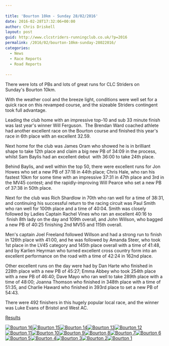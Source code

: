 ```yaml
---

title: 'Bourton 10km - Sunday 28/02/2016'
date: 2016-02-28T17:32:06+00:00
author: Chris Driskell
layout: post
guid: http://www.clcstriders-runningclub.co.uk/?p=2016
permalink: /2016/02/bourton-10km-sunday-28022016/
categories:
  - News
  - Race Reports
  - Road Reports

---
```

There were lots of PBs and lots of great runs for CLC Striders on Sunday's Bourton 10km.

With the weather cool and the breeze light, conditions were well set for a quick race on this revamped course, and the sizeable Striders contingent took full advantage.

Leading the club home with an impressive top-10 and sub 33 minute finish was last year's winner Will Ferguson.  The Brendan Ward coached athlete had another excellent race on the Bourton course and finished this year's race in 6th place with an excellent 32.59.

Next home for the club was James Oram who showed he is in brilliant shape to take 12th place and claim a big new PB of 34:09 in the process, whilst Sam Baylis had an excellent debut  with 36:00 to take 24th place.

Behind Baylis, and well within the top 50, there were excellent runs for Jon Howes who set a new PB of 37:18 in 44th place; Chris Hale, who ran his fastest 10km for some time with an impressive 37:31 in 47th place and 3rd in the MV45 contest; and the rapidly-improving Will Pearce who set a new PB of 37:38 in 50th place.

Next for the club was Rich Shardlow in 70th who ran well for a time of 38:31, and continuing his successful return to the racing circuit was Paul Smith who ran well for 100th place and a time of 40:04. Smith was closely followed by Ladies Captain Rachel Vines who ran an excellent 40:16 to  finish 8th lady on the day and 109th overall, and John Willson, who bagged a new PB of 40:25 finishing 2nd MV55 and 115th overall.

Men's captain Joel Freeland followed Willson and had a strong run to finish in 126th place with 41:00, and he was followed by Amanda Steer, who took 1st place in the LV45 category and 145th place overall with a time of 41:48, and by Karlien Heyrman who turned excellent cross country form into an excellent performance on the road with a time of 42:24 in 162nd place.

Other excellent runs on the day were had by Dan Harte who finished in 228th place with a new PB of 45:27; Emma Abbey who took 254th place with a new PB of 46:40; Dave Mayo who ran well to take 289th place with a time of 48:00; Joanna Thomson who finished in 348th place with a time of 51:35, and Charlie Haward who finished in 393rd place to set a new PB of 54:43.

There were 492 finishers in this hugely popular local race, and the winner was Luke Evans of Bristol and West AC.

[Results](http://dbmaxresults.co.uk/results.aspx?CId=16421&RId=2119)

[<img class="alignnone size-medium wp-image-2032" src="/Images/2016/02/Bourton-16-e1456680068172-225x300.jpg" alt="Bourton 16" width="225" height="300" srcset="/Images/2016/02/Bourton-16-e1456680068172-225x300.jpg 225w, /Images/2016/02/Bourton-16-e1456680068172.jpg 480w" sizes="(max-width: 225px) 100vw, 225px" />](/Images/2016/02/Bourton-16-e1456680068172.jpg)[<img class="alignnone size-medium wp-image-2031" src="/Images/2016/02/Bourton-15-e1456680091796-225x300.jpg" alt="Bourton 15" width="225" height="300" srcset="/Images/2016/02/Bourton-15-e1456680091796-225x300.jpg 225w, /Images/2016/02/Bourton-15-e1456680091796.jpg 480w" sizes="(max-width: 225px) 100vw, 225px" />](/Images/2016/02/Bourton-15-e1456680091796.jpg)[<img class="alignnone size-medium wp-image-2030" src="/Images/2016/02/Bourton-14-e1456680111389-225x300.jpg" alt="Bourton 14" width="225" height="300" srcset="/Images/2016/02/Bourton-14-e1456680111389-225x300.jpg 225w, /Images/2016/02/Bourton-14-e1456680111389.jpg 480w" sizes="(max-width: 225px) 100vw, 225px" />](/Images/2016/02/Bourton-14-e1456680111389.jpg)[<img class="alignnone size-medium wp-image-2029" src="/Images/2016/02/Bourton-13-225x300.jpg" alt="Bourton 13" width="225" height="300" srcset="/Images/2016/02/Bourton-13-225x300.jpg 225w, /Images/2016/02/Bourton-13.jpg 480w" sizes="(max-width: 225px) 100vw, 225px" />](/Images/2016/02/Bourton-13.jpg)[<img class="alignnone size-medium wp-image-2028" src="/Images/2016/02/Bourton-12-225x300.jpg" alt="Bourton 12" width="225" height="300" srcset="/Images/2016/02/Bourton-12-225x300.jpg 225w, /Images/2016/02/Bourton-12.jpg 480w" sizes="(max-width: 225px) 100vw, 225px" />](/Images/2016/02/Bourton-12.jpg)[<img class="alignnone size-medium wp-image-2027" src="/Images/2016/02/Bourton-11-225x300.jpg" alt="Bourton 11" width="225" height="300" srcset="/Images/2016/02/Bourton-11-225x300.jpg 225w, /Images/2016/02/Bourton-11.jpg 480w" sizes="(max-width: 225px) 100vw, 225px" />](/Images/2016/02/Bourton-11.jpg)[<img class="alignnone size-medium wp-image-2026" src="/Images/2016/02/Bourton-10-225x300.jpg" alt="Bourton 10" width="225" height="300" srcset="/Images/2016/02/Bourton-10-225x300.jpg 225w, /Images/2016/02/Bourton-10.jpg 480w" sizes="(max-width: 225px) 100vw, 225px" />](/Images/2016/02/Bourton-10.jpg)[<img class="alignnone size-medium wp-image-2025" src="/Images/2016/02/Bourton-9-225x300.jpg" alt="Bourton 9" width="225" height="300" srcset="/Images/2016/02/Bourton-9-225x300.jpg 225w, /Images/2016/02/Bourton-9.jpg 480w" sizes="(max-width: 225px) 100vw, 225px" />](/Images/2016/02/Bourton-9.jpg)[<img class="alignnone size-medium wp-image-2024" src="/Images/2016/02/Bourton-8-225x300.jpg" alt="Bourton 8" width="225" height="300" srcset="/Images/2016/02/Bourton-8-225x300.jpg 225w, /Images/2016/02/Bourton-8.jpg 480w" sizes="(max-width: 225px) 100vw, 225px" />](/Images/2016/02/Bourton-8.jpg)[<img class="alignnone size-medium wp-image-2023" src="/Images/2016/02/Bourton-7-225x300.jpg" alt="Bourton 7" width="225" height="300" srcset="/Images/2016/02/Bourton-7-225x300.jpg 225w, /Images/2016/02/Bourton-7.jpg 480w" sizes="(max-width: 225px) 100vw, 225px" />](/Images/2016/02/Bourton-7.jpg)[<img class="alignnone size-medium wp-image-2022" src="/Images/2016/02/Bourton-6-e1456680137115-225x300.jpg" alt="Bourton 6" width="225" height="300" srcset="/Images/2016/02/Bourton-6-e1456680137115-225x300.jpg 225w, /Images/2016/02/Bourton-6-e1456680137115.jpg 480w" sizes="(max-width: 225px) 100vw, 225px" />](/Images/2016/02/Bourton-6-e1456680137115.jpg)[<img class="alignnone size-medium wp-image-2021" src="/Images/2016/02/Bourton-5-e1456680168968-225x300.jpg" alt="Bourton 5" width="225" height="300" srcset="/Images/2016/02/Bourton-5-e1456680168968-225x300.jpg 225w, /Images/2016/02/Bourton-5-e1456680168968.jpg 480w" sizes="(max-width: 225px) 100vw, 225px" />](/Images/2016/02/Bourton-5-e1456680168968.jpg)[<img class="alignnone size-medium wp-image-2020" src="/Images/2016/02/Bourton-4-e1456680219308-225x300.jpg" alt="Bourton 4" width="225" height="300" srcset="/Images/2016/02/Bourton-4-e1456680219308-225x300.jpg 225w, /Images/2016/02/Bourton-4-e1456680219308.jpg 480w" sizes="(max-width: 225px) 100vw, 225px" />](/Images/2016/02/Bourton-4-e1456680219308.jpg)[<img class="alignnone size-medium wp-image-2019" src="/Images/2016/02/Bourton-3-e1456680394538-225x300.jpg" alt="Bourton 3" width="225" height="300" srcset="/Images/2016/02/Bourton-3-e1456680394538-225x300.jpg 225w, /Images/2016/02/Bourton-3-e1456680394538.jpg 480w" sizes="(max-width: 225px) 100vw, 225px" />](/Images/2016/02/Bourton-3-e1456680394538.jpg)[<img class="alignnone size-medium wp-image-2018" src="/Images/2016/02/Bourton-2-e1456680449171-225x300.jpg" alt="Bourton 2" width="225" height="300" srcset="/Images/2016/02/Bourton-2-e1456680449171-225x300.jpg 225w, /Images/2016/02/Bourton-2-e1456680449171.jpg 480w" sizes="(max-width: 225px) 100vw, 225px" />](/Images/2016/02/Bourton-2-e1456680449171.jpg)[<img class="alignnone size-medium wp-image-2017" src="/Images/2016/02/Bourton-1-e1456680041931-225x300.jpg" alt="Bourton 1" width="225" height="300" srcset="/Images/2016/02/Bourton-1-e1456680041931-225x300.jpg 225w, /Images/2016/02/Bourton-1-e1456680041931.jpg 480w" sizes="(max-width: 225px) 100vw, 225px" />](/Images/2016/02/Bourton-1-e1456680041931.jpg)

&nbsp;